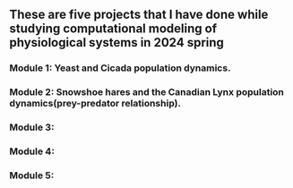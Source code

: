 ## These are five projects that I have done while studying computational modeling of physiological systems in 2024 spring

### Module 1: Yeast and Cicada population dynamics.
### Module 2: Snowshoe hares and the Canadian Lynx population dynamics(prey-predator relationship).
### Module 3: 
### Module 4:  
### Module 5:  
